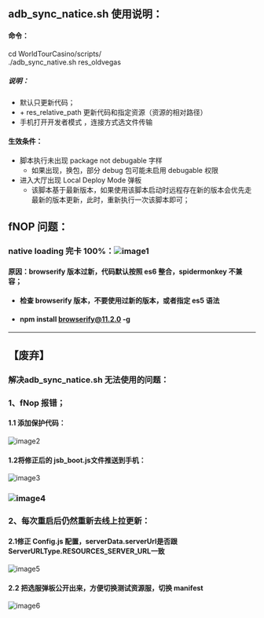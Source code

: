 ## **adb\_sync\_natice.sh 使用说明：**

#### 命令：

cd WorldTourCasino/scripts/  
./adb\_sync\_native.sh res\_oldvegas

##### 说明：

* 默认只更新代码；  
* \+ res\_relative\_path 更新代码和指定资源（资源的相对路径）  
* 手机打开开发者模式 ，连接方式选文件传输

#### 生效条件：

* 脚本执行未出现 package not debugable 字样  
  * 如果出现，换包，部分 debug 包可能未启用 debugable 权限  
* 进入大厅出现 Local Deploy Mode 弹板  
  * 该脚本基于最新版本，如果使用该脚本启动时远程存在新的版本会优先走最新的版本更新，此时，重新执行一次该脚本即可；

## **fNOP 问题：**

### native loading 完卡 100%：**![image1](http://localhost:5173/WTC-Docs/assets/1758727509626_e0196471.png)**

#### 原因：browserify 版本过新，代码默认按照 es6 整合，spidermonkey 不兼容；

* #### 检查 browserify 版本，不要使用过新的版本，或者指定 es5 语法

* #### npm install browserify@11.2.0 \-g

---

## **【废弃】**

### **解决adb\_sync\_natice.sh 无法使用的问题：**

### **1、fNop 报错；**

#### **1.1 添加保护代码：**

![image2](http://localhost:5173/WTC-Docs/assets/1758727509627_5b7c0668.png)

#### **1.2将修正后的 jsb\_boot.js文件推送到手机：**

![image3](http://localhost:5173/WTC-Docs/assets/1758727509629_7e497a3d.png)

### **![image4](http://localhost:5173/WTC-Docs/assets/1758727509630_f064106c.png)**

### **2、每次重启后仍然重新去线上拉更新：**

#### **2.1修正 Config.js 配置，serverData.serverUrl是否跟ServerURLType.RESOURCES\_SERVER\_URL一致**

![image5](http://localhost:5173/WTC-Docs/assets/1758727509631_bc788245.png)

#### **2.2 把选服弹板公开出来，方便切换测试资源服，切换 manifest**

![image6](http://localhost:5173/WTC-Docs/assets/1758727509633_b8022bc3.png)











